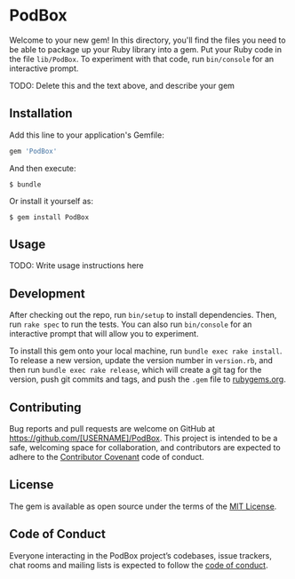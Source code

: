 # PodBox

Welcome to your new gem! In this directory, you'll find the files you need to be able to package up your Ruby library into a gem. Put your Ruby code in the file `lib/PodBox`. To experiment with that code, run `bin/console` for an interactive prompt.

TODO: Delete this and the text above, and describe your gem

## Installation

Add this line to your application's Gemfile:

```ruby
gem 'PodBox'
```

And then execute:

    $ bundle

Or install it yourself as:

    $ gem install PodBox

## Usage

TODO: Write usage instructions here

## Development

After checking out the repo, run `bin/setup` to install dependencies. Then, run `rake spec` to run the tests. You can also run `bin/console` for an interactive prompt that will allow you to experiment.

To install this gem onto your local machine, run `bundle exec rake install`. To release a new version, update the version number in `version.rb`, and then run `bundle exec rake release`, which will create a git tag for the version, push git commits and tags, and push the `.gem` file to [rubygems.org](https://rubygems.org).

## Contributing

Bug reports and pull requests are welcome on GitHub at https://github.com/[USERNAME]/PodBox. This project is intended to be a safe, welcoming space for collaboration, and contributors are expected to adhere to the [Contributor Covenant](http://contributor-covenant.org) code of conduct.

## License

The gem is available as open source under the terms of the [MIT License](https://opensource.org/licenses/MIT).

## Code of Conduct

Everyone interacting in the PodBox project’s codebases, issue trackers, chat rooms and mailing lists is expected to follow the [code of conduct](https://github.com/[USERNAME]/PodBox/blob/master/CODE_OF_CONDUCT.md).
